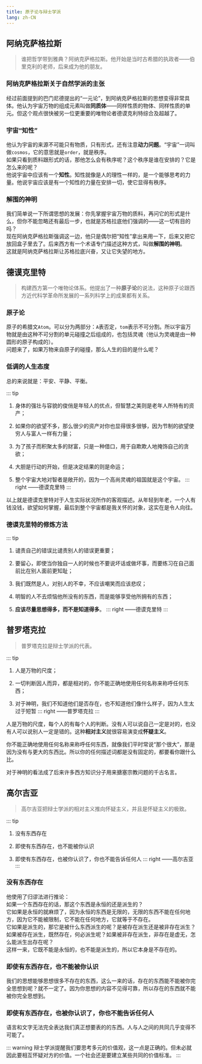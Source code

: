 ```yaml
---
title: 原子论与辩士学派
lang: zh-CN
---
```


## 阿纳克萨格拉斯

> 谁把哲学带到雅典？阿纳克萨格拉斯。他开始是当时古希腊的执政者——伯里克利的老师，后来成为他的朋友。

### 阿纳克萨格拉斯关于自然学派的主张

经过前面提到的巴门尼德提出的“一元论”，到阿纳克萨格拉斯的思想变得非常具体。他认为宇宙万物的组成元素叫做**同质体**——同样性质的物体、同样性质的单元。但这个观点很快被另一位更重要的唯物论者德谟克利特综合及超越了。  

### 宇宙“知性”

他认为宇宙的来源不可能只有物质，只有形式，还有注意**动力问题**。“宇宙”一词叫做`cosmos`，它的意思就是`order`，就是秩序。  
如果只看到质料跟形式的话，那他怎么会有秩序呢？这个秩序是谁在安排的？它是怎么来的呢？  
他说宇宙中应该有一个**知性**。知性就像是人的理性一样的，是一个能够思考的力量。他说宇宙应该是有一个知性的力量在安排一切，使它显得有秩序。  

### 解围的神明

我们简单说一下所谓思想的发展：你先掌握宇宙万物的质料，再问它的形式是什么，但你不能忽略还有最后一步，也就是苏格拉底他们强调的——这一切有目的吗？  
现在阿纳克萨格拉斯强调这一边，他只是偶尔把“知性”拿出来用一下，后来又把它放回盒子里去了。后来西方有一个术语专门描述这种方式，叫做**解围的神明**。  
这就是阿纳克萨格拉斯让苏格拉底兴奋，又让它失望的地方。


## 德谟克里特

> 构建西方第一个唯物论体系。他提出了一种**原子论**的说法，这种原子论跟西方近代科学革命所发展的一系列科学上的成果都有关系。

### 原子论

原子的希腊文`Atom`。可以分为两部分：`A`表否定，`tom`表示不可分割。所以宇宙万物就是由这种不可分割的单元碰撞之后组成的，也包括灵魂（他认为灵魂是由一种圆形的原子构成的）。  
问题来了，如果万物来自原子的碰撞，那么人生的目的是什么呢？

### 低调的人生态度

总的来说就是：平安、平静、平衡。  

::: tip
1. 身体的强壮与容貌的俊俏是年轻人的优点，但智慧之美则是老年人所特有的资产；

2. 如果你的欲望不多，那么很少的资产对你也显得很多很够，因为节制的欲望使穷人与富人一样有力量；

3. 为了孩子而积聚太多的财富，只是一种借口，用于自欺欺人地掩饰自己的贪欲；

4. 大胆是行动的开始，但是决定结果的则是命运；

5. 整个宇宙大地对智者是敞开的，因为一个高尚灵魂的祖国就是这个宇宙。
::: right
——德谟克里特
:::

以上就是德谟克里特对于人生实际状况所作的客观描述。从年轻到年老，一个人有钱没钱，欲望如何掌握，最后到整个宇宙都是我关怀的对象，这实在是令人向往。

### 德谟克里特的修炼方法

::: tip
1. 谴责自己的错误比谴责别人的错误更重要；

2. 要留心，即使当你独自一人的时候也不要说坏话或做坏事，而要练习在自己面前比在别人面前更知耻；

3. 我们既然是人，对别人的不幸，不应该嘲笑而应该悲叹；

4. 明智的人不去烦恼他所没有的东西，而是能够享受他所拥有的东西；

5. **应该尽量思想得多，而不是知道得多**。
::: right
——德谟克里特
:::


## 普罗塔克拉

> 普罗塔克拉是辩士学派的代表。

::: tip
1. 人是万物的尺度；

2. 一切判断因人而异，都是相对的，你不能正确地使用任何名称来称呼任何东西；

3. 对于神明，我们不知道他们是否存在，也不知道他们像什么样子，因为人生太过于短暂
::: right
——普罗塔克拉
:::

人是万物的尺度，每个人的有每个人的判断。没有人可以说自己一定是对的，也没有人可以说别人一定是错的。这种**相对主义**就很容易演变成**怀疑主义**。  

你不能正确地使用任何名称来称呼任何东西，就像我们平时常说“那个很大”，那是因为没有与更大的东西比。所以你的任何描述词都是没有固定的，都要看你跟什么比。

对于神明的看法成了后来许多西方知识分子用来搪塞宗教问题的千古名言。


## 高尔吉亚

> 高尔吉亚把辩士学派的相对主义推向怀疑主义，并且是怀疑主义的极致。

::: tip
1. 没有东西存在

2. 即使有东西存在，也不能被你认识

3. 即使有东西存在，也被你认识了，你也不能告诉任何人
::: right
——高尔吉亚
:::

### 没有东西存在

他使用了归谬法进行推论：  
如果一个东西存在的话，那这个东西是永恒的还是派生的？  
它如果是永恒的就麻烦了，因为永恒的东西是无限的，无限的东西不能在任何地方，因为它不能被限制，它不能在任何地方，它就等于不存在。  
它如果是派生的，那它是被什么东西派生的呢？是被存在派生还是被非存在派生？如果被存在派生，既然存在，何必派生呢？如果被非存在派生，非存在是虚无，怎么能派生出存在呢？  
这样一来，它既不能是永恒的，也不能是派生的，所以它本身是不存在的。

### 即使有东西存在，也不能被你认识

我们的思想能够思想很多不存在的东西，这么一来的话，存在的东西能不能被你完全思想到呢？就不一定了。因为你思想的内容不见得可靠，所以存在的东西就不能被你完全思想到。

### 即使有东西存在，也被你认识了，你也不能告诉任何人

语言和文字无法完全表达我们真正想要表的的东西。人与人之间的共同几乎变得不可能了。


::: warning
辩士学派提醒我们要思考多元的价值观，这一点是正确的。但未必就因此要相互怀疑对方的价值。一个社会还是要建立某些共同的价值标准。
:::



